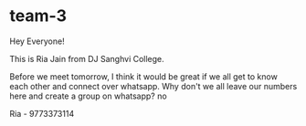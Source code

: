 # team-3
Hey Everyone!

This is Ria Jain from DJ Sanghvi College.

Before we meet tomorrow, I think it would be great if we all get to know each other and connect over whatsapp.
Why don't we all leave our numbers here and create a group on whatsapp? no

Ria - 9773373114
